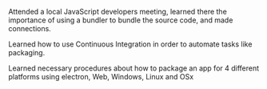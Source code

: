 Attended a local JavaScript developers meeting, learned there the importance of using a bundler to bundle the source code, and made connections.

Learned how to use Continuous Integration in order to automate tasks like packaging.

Learned necessary procedures about how to package an app for 4 different platforms using electron, Web, Windows, Linux and OSx
